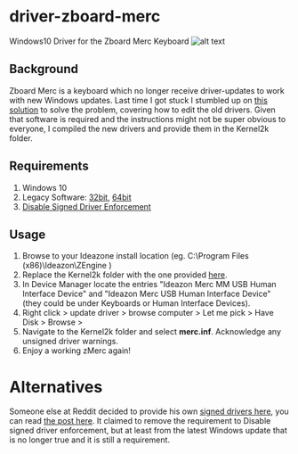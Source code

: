 # driver-zboard-merc
Windows10 Driver for the Zboard Merc Keyboard
![alt text](https://tpucdn.com/reviews/ZBoard/MERCKeyboard/images/merc_title.jpg "ZBoard Merc")

## Background
Zboard Merc is a keyboard which no longer receive driver-updates to work with new Windows updates. Last time I got stuck I stumbled up on [this solution](https://answers.microsoft.com/en-us/windows/forum/windows_10-hardware/merc-stealth-zboard-not-working-after-windows-10/c444c8ec-14cc-4df7-b0ec-6767b6bedb93?auth=1) to solve the problem, covering how to edit the old drivers. Given that software is required and the instructions might not be super obvious to everyone, I compiled the new drivers and provide them in the Kernel2k folder.

## Requirements
1. Windows 10
1. Legacy Software: [32bit](https://downloads.steelseriescdn.com/drivers/keyboards/zengine/ZE_25030_NA_32.exe), [64bit](https://downloads.steelseriescdn.com/drivers/keyboards/zengine/ZE_25030_NA_64.exe)
1. [Disable Signed Driver Enforcement](http://packard-bell-uk.custhelp.com/app/answers/detail/a_id/38288)

## Usage
1. Browse to your Ideazone install location (eg. C:\Program Files (x86)\Ideazon\ZEngine )
1. Replace the Kernel2k folder with the one provided [here](/Kernel2k).
1. In Device Manager locate the entries "Ideazon Merc MM USB Human Interface Device" and "Ideazon Merc USB Human Interface Device" (they could be under Keyboards or Human Interface Devices).
1. Right click > update driver > browse computer > Let me pick > Have Disk > Browse > 
1. Navigate to the Kernel2k folder and select **merc.inf**. Acknowledge any unsigned driver warnings.
1. Enjoy a working zMerc again!

# Alternatives
Someone else at Reddit decided to provide his own [signed drivers here](https://1drv.ms/u/s!ArmFcPzlv8puyUJnTW16KSPhktd9), you can read [the post here](https://www.reddit.com/r/Windows10/comments/6nmb1r/help_on_zboard_keyboard_driver_incompatibility/dnmwhxl/). It claimed to remove the requirement to Disable signed driver enforcement, but at least from the latest Windows update that is no longer true and it is still a requirement.

